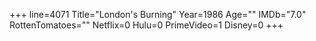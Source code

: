+++
line=4071
Title="London's Burning"
Year=1986
Age=""
IMDb="7.0"
RottenTomatoes=""
Netflix=0
Hulu=0
PrimeVideo=1
Disney=0
+++

